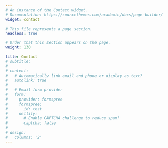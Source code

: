```yaml
---
# An instance of the Contact widget.
# Documentation: https://sourcethemes.com/academic/docs/page-builder/
widget: contact

# This file represents a page section.
headless: true

# Order that this section appears on the page.
weight: 130

title: Contact
# subtitle:
#
# content:
#   # Automatically link email and phone or display as text?
#   autolink: true
#
#   # Email form provider
#   form:
#     provider: formspree
#     formspree:
#       id: test
#     netlify:
#       # Enable CAPTCHA challenge to reduce spam?
#       captcha: false
#
# design:
#   columns: '2'
---
```

